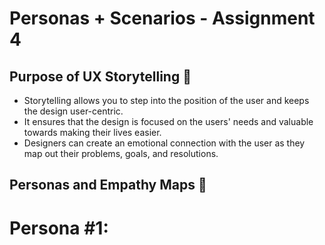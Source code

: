 
# Personas + Scenarios - Assignment 4
## Purpose of UX Storytelling 📖
* Storytelling allows you to step into the position of the user and keeps the design user-centric.
* It ensures that the design is focused on the users' needs and valuable towards making their lives easier.
* Designers can create an emotional connection with the user as they map out their problems, goals, and resolutions.

## Personas and Empathy Maps 👥
# Persona #1: 
